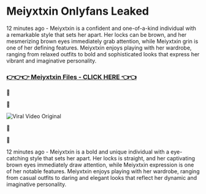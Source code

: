 # Meiyxtxin Onlyfans Leaked

<p>12 minutes ago - Meiyxtxin is a confident and one-of-a-kind individual with a remarkable style that sets her apart. Her locks can be brown, and her mesmerizing brown eyes immediately grab attention, while Meiyxtxin grin is one of her defining features. Meiyxtxin enjoys playing with her wardrobe, ranging from relaxed outfits to bold and sophisticated looks that express her vibrant and imaginative personality.</p><p>
<h3><a href="https://fansleaks.com-getfree.pro/meiyxtxin" rel="nofollow">👉👉👉 Meiyxtxin Files - CLICK HERE 👈👈</a></h3>
<p>🔻</p>
<p>🔻</p> <p>
<a href="https://fansleaks.com-getfree.pro/meiyxtxin" rel="nofollow"><img src="https://i.imgur.com/0ZbtXZ5.gif" alt="Viral Video Original" style="max-width: 100%; display: inline-block;" data-target="animated-image.originalImage"></a>
<p>🔻</p>
<p>🔻</p> <p>12 minutes ago - Meiyxtxin is a bold and unique individual with a eye-catching style that sets her apart. Her locks is straight, and her captivating brown eyes immediately draw attention, while Meiyxtxin expression is one of her notable features. Meiyxtxin enjoys playing with her wardrobe, ranging from casual outfits to daring and elegant looks that reflect her dynamic and imaginative personality.</p>